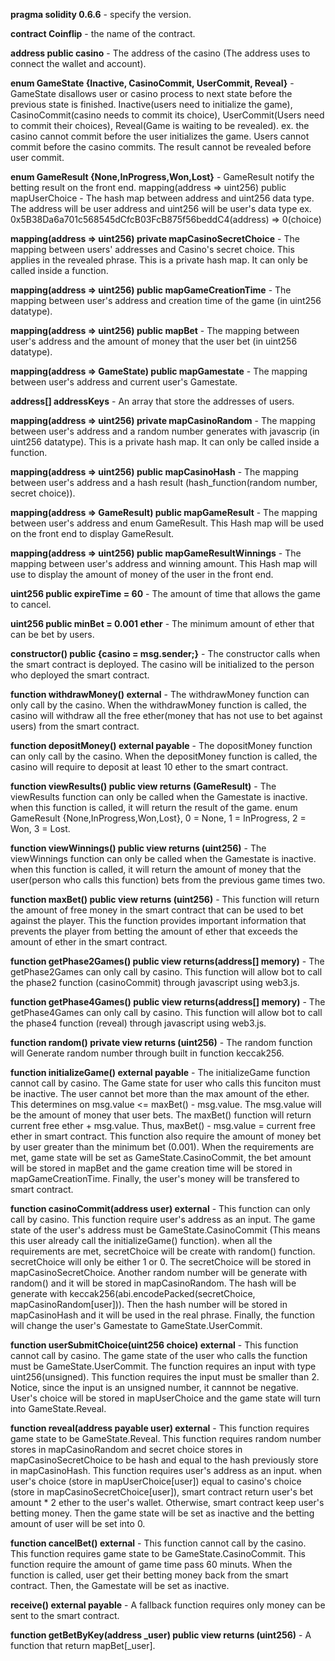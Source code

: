 **pragma solidity 0.6.6** - specify the version.

**contract Coinflip** - the name of the contract.

**address public casino** - The address of the casino (The address uses to connect the wallet and account).

**enum GameState {Inactive, CasinoCommit, UserCommit, Reveal}** - GameState disallows user or casino process to next state before the previous state is finished. 
Inactive(users need to initialize the game), CasinoCommit(casino needs to commit its choice), UserCommit(Users need to commit their choices), 
Reveal(Game is waiting to be revealed). ex. the casino cannot commit before the user initializes the game. Users cannot commit before the casino commits. 
The result cannot be revealed before user commit.

**enum GameResult {None,InProgress,Won,Lost}** - GameResult notify the betting result on the front end.
mapping(address => uint256) public mapUserChoice - The hash map between address and uint256 data type. The address will be user address and uint256 will be user's data type
ex. 0x5B38Da6a701c568545dCfcB03FcB875f56beddC4(address) => 0(choice)

**mapping(address => uint256) private mapCasinoSecretChoice** - The mapping between users' addresses and Casino's secret choice. This applies in the revealed phrase. This is a private hash map. It can only be called inside a function.

**mapping(address => uint256) public mapGameCreationTime** - The mapping between user's address and creation time of the game (in uint256 datatype).

**mapping(address => uint256) public mapBet** - The mapping between user's address and the amount of money that the user bet (in uint256 datatype).

**mapping(address => GameState) public mapGamestate** - The mapping between user's address and current user's Gamestate.

**address[] addressKeys** - An array that store the addresses of users.

**mapping(address => uint256) private mapCasinoRandom** - The mapping between user's address and a random number generates with javascrip (in uint256 datatype). This is a private hash map. It can only be called inside a function.

**mapping(address => uint256) public mapCasinoHash** - The mapping between user's address and a hash result (hash_function(random number, secret choice)).

**mapping(address => GameResult) public mapGameResult** - The mapping between user's address and enum GameResult. This Hash map will be used on the front end to display GameResult.

**mapping(address => uint256) public mapGameResultWinnings** - The mapping between user's address and winning amount. This Hash map will use to display the amount of money of the user in the front end.

**uint256 public expireTime = 60** - The amount of time that allows the game to cancel.

**uint256 public minBet = 0.001 ether** - The minimum amount of ether that can be bet by users.

**constructor() public {casino = msg.sender;}** - The constructor calls when the smart contract is deployed. The casino will be initialized to the person who deployed the smart
contract.

**function withdrawMoney() external** - The withdrawMoney function can only call by the casino. When the withdrawMoney function is called, the casino will withdraw all the
free ether(money that has not use to bet against users) from the smart contract. 

**function depositMoney() external payable** - The dopositMoney function can only call by the casino. When the depositMoney function is called, the casino will require to deposit at least 10 ether to the smart contract.

**function viewResults() public view returns (GameResult)** - The viewResults function can only be called when the Gamestate is inactive. when this function is called, it will
return the result of the game. enum GameResult {None,InProgress,Won,Lost}, 0 = None, 1 = InProgress, 2 = Won, 3 = Lost.

**function viewWinnings() public view returns (uint256)** - The viewWinnings function can only be called when the Gamestate is inactive. when this function is called, it will 
return the amount of money that the user(person who calls this function) bets from the previous game times two.

**function maxBet() public view returns (uint256)** - This function will return the amount of free money in the smart contract that can be used to bet against the player. This 
the function provides important information that prevents the player from betting the amount of ether that exceeds the amount of ether in the smart contract.

**function getPhase2Games() public view returns(address[] memory)** - The getPhase2Games can only call by casino. This function will allow bot to call the phase2 
function (casinoCommit) through javascript using web3.js.

**function getPhase4Games() public view returns(address[] memory)** - The getPhase4Games can only call by casino. This function will allow bot to call the phase4
function (reveal) through javascript using web3.js.

**function random() private view returns (uint256)** - The random function will Generate random number through built in function keccak256.

**function initializeGame() external payable** - The initializeGame function cannot call by casino. The Game state for user who calls this funciton must be inactive.
The user cannot bet more than the max amount of the ether. This determines on msg.value <= maxBet() - msg.value. The msg.value will be the amount of money that user bets. The maxBet() function will return current free ether + msg.value. Thus, maxBet() - msg.value = current free ether in smart contract. This function also require the amount of money
bet by user greater than the minimum bet (0.001). When the requirements are met, game state will be set as GameState.CasinoCommit, the bet amount will be stored in mapBet and the game creation time will be stored in mapGameCreationTime. Finally, the user's money will be transfered to smart contract.

**function casinoCommit(address user) external** - This function can only call by casino. This function require user's address as an input. The game state of the user's address must be GameState.CasinoCommit (This means this user already call the initializeGame() function). when all the requirements are met, secretChoice will be create with random() function. secretChoice will only be either 1 or 0. The secretChoice will be stored in mapCasinoSecretChoice. Another random number will be generate with random() and it will be stored in mapCasinoRandom. The hash will be generate with keccak256(abi.encodePacked(secretChoice, mapCasinoRandom[user])). Then the hash number will be stored in mapCasinoHash and it will be used in the real phrase. Finally, the function will change the user's Gamestate to GameState.UserCommit.

**function userSubmitChoice(uint256 choice) external** - This function cannot call by casino. The game state of the user who calls the function must be GameState.UserCommit. The function requires an input with type uint256(unsigned). This function requires the input must be smaller than 2. Notice, since the input is an unsigned number, it cannnot be negative. User's choice will be stored in mapUserChoice and the game state will turn into GameState.Reveal.

**function reveal(address payable user) external** - This function requires game state to be GameState.Reveal. This function requires random number stores in mapCasinoRandom and secret choice stores in mapCasinoSecretChoice to be hash and equal to the hash previously store in mapCasinoHash. This function requires user's address as an input. when user's choice (store in mapUserChoice[user]) equal to casino's choice (store in mapCasinoSecretChoice[user]), smart contract return user's bet amount * 2 ether to the user's wallet. Otherwise, smart contract keep user's betting money. Then the game state will be set as inactive and the betting amount of user will be set into 0.

**function cancelBet() external** - This function cannot call by the casino. This function requires game state to be GameState.CasinoCommit. This function require the amount of game time pass 60 minuts. When the function is called, user get their betting money back from the smart contract. Then, the Gamestate will be set as inactive.

**receive() external payable** - A fallback function requires only money can be sent to the smart contract.

**function getBetByKey(address _user) public view returns (uint256)** - A function that return mapBet[_user].


